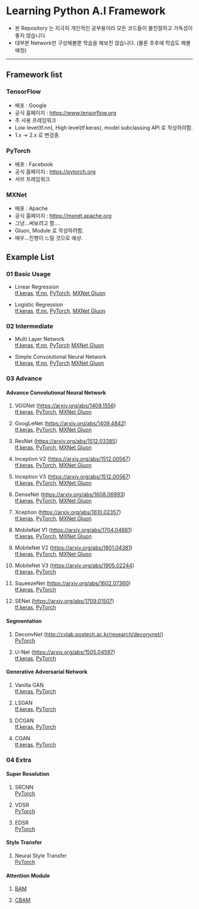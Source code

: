 # Learning Python A.I Framework

- 본 Repository 는 지극히 개인적인 공부용이라 모든 코드들이 불친절하고 가독성이 좋지 않습니다.
- 대부분 Network만 구성해볼뿐 학습을 해보진 않습니다. (물론 추후에 학습도 해볼 예정)

---
## Framework list 

### TensorFlow
- 배포 : Google
- 공식 홈페이지 : https://www.tensorflow.org
- 주 사용 프레임워크
- Low level(tf.nn), High level(tf.keras), model subclassing API 로 작성하려함.
- 1.x -> 2.x 로 변겅중.

### PyTorch
- 배포 : Facebook
- 공식 홈페이지 : https://pytorch.org
- 서브 프레임워크

### MXNet
- 배포 : Apache
- 공식 홈페이지 : https://mxnet.apache.org
- 그냥...써보려고 함....
- Gluon, Module 로 작성하려함.
- 매우...진행이 느릴 것으로 예상.


## Example List

### 01 Basic Usage
- Linear Regression  
[tf.keras](https://github.com/jjerry-k/learning_framework/blob/master/01_Basic/Linear_Regression/tf_keras.py),
[tf.nn](https://github.com/jjerry-k/learning_framework/blob/master/01_Basic/Linear_Regression/tf_nn.py), 
[PyTorch](https://github.com/jjerry-k/learning_framework/blob/master/01_Basic/Linear_Regression/PyTorch.py), 
[MXNet Gluon](https://github.com/jjerry-k/learning_framework/blob/master/01_Basic/Linear_Regression/MXNet_Gluon.py)

- Logistic Regression  
[tf.keras](https://github.com/jjerry-k/learning_framework/blob/master/01_Basic/Logistic_Regression/tf_keras.py), 
[tf.nn](https://github.com/jjerry-k/learning_framework/blob/master/01_Basic/Logistic_Regression/tf_nn.py), 
[PyTorch](https://github.com/jjerry-k/learning_framework/blob/master/01_Basic/Logistic_Regression/PyTorch.py), 
[MXNet Gluon](https://github.com/jjerry-k/learning_framework/blob/master/01_Basic/Logistic_Regression/MXNet_Gluon.py)

### 02 Intermediate
- Multi Layer Network  
[tf.keras](https://github.com/jjerry-k/learning_framework/blob/master/02_Intermediate/Multi_Layer_Neural_Network/tf_keras.py), 
[tf.nn](https://github.com/jjerry-k/learning_framework/blob/master/02_Intermediate/Multi_Layer_Neural_Network/tf_nn.py), 
[PyTorch](https://github.com/jjerry-k/learning_framework/blob/master/02_Intermediate/Multi_Layer_Neural_Network/PyTorch.py) 
[MXNet Gluon](https://github.com/jjerry-k/learning_framework/blob/master/02_Intermediate/Multi_Layer_Neural_Network/MXNet_Gluon.py)

- Simple Convolutional Neural Network  
[tf.keras](https://github.com/jjerry-k/learning_framework/blob/master/02_Intermediate/Simple_Convolutional_Neural_Network/tf_keras.py), 
[tf.nn](https://github.com/jjerry-k/learning_framework/blob/master/02_Intermediate/Simple_Convolutional_Neural_Network/tf_nn.py), 
[PyTorch](https://github.com/jjerry-k/learning_framework/blob/master/02_Intermediate/Simple_Convolutional_Neural_Network/PyTorch.py) 
[MXNet Gluon](https://github.com/jjerry-k/learning_framework/blob/master/02_Intermediate/Simple_Convolutional_Neural_Network/MXNet_Gluon.py)

### 03 Advance
#### Advance Convolutional Neural Network
1. VGGNet  (https://arxiv.org/abs/1409.1556)  
[tf.keras](https://github.com/jjerry-k/learning_framework/blob/master/03_Advance/CNN/VGGNet/tf_keras.py), 
[PyTorch](https://github.com/jjerry-k/learning_framework/blob/master/03_Advance/CNN/VGGNet/PyTorch.py), 
[MXNet Gluon](https://github.com/jjerry-k/learning_framework/blob/master/03_Advance/CNN/VGGNet/MXNet_Gluon.py)

2. GoogLeNet (https://arxiv.org/abs/1409.4842)  
[tf.keras](https://github.com/jjerry-k/learning_framework/blob/master/03_Advance/CNN/GoogLeNet/tf_keras.py), 
[PyTorch](https://github.com/jjerry-k/learning_framework/blob/master/03_Advance/CNN/GoogLeNet/PyTorch.py), 
[MXNet Gluon](https://github.com/jjerry-k/learning_framework/blob/master/03_Advance/CNN/GoogLeNet/MXNet_Gluon.py)

3. ResNet (https://arxiv.org/abs/1512.03385)  
[tf.keras](https://github.com/jjerry-k/learning_framework/blob/master/03_Advance/CNN/ResNet/tf_keras.py), 
[PyTorch](https://github.com/jjerry-k/learning_framework/blob/master/03_Advance/CNN/ResNet/PyTorch.py), 
[MXNet Gluon](https://github.com/jjerry-k/learning_framework/blob/master/03_Advance/CNN/ResNet/MXNet_Gluon.py)

4. Inception V2 (https://arxiv.org/abs/1512.00567)  
[tf.keras](https://github.com/jjerry-k/learning_framework/blob/master/03_Advance/CNN/InceptionV2/tf_keras.py), 
[PyTorch](https://github.com/jjerry-k/learning_framework/blob/master/03_Advance/CNN/InceptionV2/PyTorch.py), 
[MXNet Gluon](https://github.com/jjerry-k/learning_framework/blob/master/03_Advance/CNN/InceptionV2/MXNet_Gluon.py)

5. Inception V3 (https://arxiv.org/abs/1512.00567)  
[tf.keras](https://github.com/jjerry-k/learning_framework/blob/master/03_Advance/CNN/InceptionV3/tf_keras.py), 
[PyTorch](https://github.com/jjerry-k/learning_framework/blob/master/03_Advance/CNN/InceptionV3/PyTorch.py), 
[MXNet Gluon](https://github.com/jjerry-k/learning_framework/blob/master/03_Advance/CNN/InceptionV3/MXNet_Gluon.py)

6. DenseNet (https://arxiv.org/abs/1608.06993)  
[tf.keras](https://github.com/jjerry-k/learning_framework/blob/master/03_Advance/CNN/DenseNet/tf_keras.py), 
[PyTorch](https://github.com/jjerry-k/learning_framework/blob/master/03_Advance/CNN/DenseNet/PyTorch.py), 
[MXNet Gluon](https://github.com/jjerry-k/learning_framework/blob/master/03_Advance/CNN/DenseNet/MXNet_Gluon.py)

7. Xception (https://arxiv.org/abs/1610.02357)  
[tf.keras](https://github.com/jjerry-k/learning_framework/blob/master/03_Advance/CNN/Xception/tf_keras.py), 
[PyTorch](https://github.com/jjerry-k/learning_framework/blob/master/03_Advance/CNN/Xception/PyTorch.py), 
[MXNet Gluon](https://github.com/jjerry-k/learning_framework/blob/master/03_Advance/CNN/Xception/MXNet_Gluon.py)

8. MobileNet V1 (https://arxiv.org/abs/1704.04861)   
[tf.keras](https://github.com/jjerry-k/learning_framework/blob/master/03_Advance/CNN/MobileNetV1/tf_keras.py), 
[PyTorch](https://github.com/jjerry-k/learning_framework/blob/master/03_Advance/CNN/MobileNetV1/PyTorch.py), 
[MXNet Gluon](https://github.com/jjerry-k/learning_framework/blob/master/03_Advance/CNN/MobileNetV1/MXNet_Gluon.py)

9. MobileNet V2 (https://arxiv.org/abs/1801.04381)   
[tf.keras](https://github.com/jjerry-k/learning_framework/blob/master/03_Advance/CNN/MobileNetV2/tf_keras.py), 
[PyTorch](https://github.com/jjerry-k/learning_framework/blob/master/03_Advance/CNN/MobileNetV2/PyTorch.py), 
[MXNet Gluon](https://github.com/jjerry-k/learning_framework/blob/master/03_Advance/CNN/MobileNetV2/MXNet_Gluon.py)

10. MobileNet V3 (https://arxiv.org/abs/1905.02244)   
[tf.keras](https://github.com/jjerry-k/learning_framework/blob/master/03_Advance/CNN/MobileNetV3/tf_keras.py), 
[PyTorch](https://github.com/jjerry-k/learning_framework/blob/master/03_Advance/CNN/MobileNetV3/PyTorch.py)

11. SqueezeNet (https://arxiv.org/abs/1602.07360)  
[tf.keras](https://github.com/jjerry-k/learning_framework/blob/master/03_Advance/CNN/SqueezeNet/tf_keras.py), 
[PyTorch](https://github.com/jjerry-k/learning_framework/blob/master/03_Advance/CNN/SqueezeNet/PyTorch.py)

12. SENet (https://arxiv.org/abs/1709.01507)  
[tf.keras](https://github.com/jjerry-k/learning_framework/blob/master/03_Advance/CNN/SENet/tf_keras.py), 
[PyTorch](https://github.com/jjerry-k/learning_framework/blob/master/03_Advance/CNN/SENet/PyTorch.py)


#### Segmentation
1. DeconvNet (http://cvlab.postech.ac.kr/research/deconvnet/)  
[PyTorch](https://github.com/jjerry-k/learning_framework/blob/master/03_Advance/Segmentation/DeconvNet/PyTorch.py)

2. U-Net (https://arxiv.org/abs/1505.04597)  
[tf.keras](https://github.com/jjerry-k/learning_framework/blob/master/03_Advance/Segmentation/U-Net/tf_keras.py), 
[PyTorch](https://github.com/jjerry-k/learning_framework/blob/master/03_Advance/Segmentation/U-Net/PyTorch.py)



#### Generative Adversarial Network
1. Vanilla GAN  
[tf.keras](https://github.com/jjerry-k/learning_framework/blob/master/03_Advance/GAN/Vanilla_GAN/tf_keras.py), 
[PyTorch](https://github.com/jjerry-k/learning_framework/blob/master/03_Advance/GAN/Vanilla_GAN/PyTorch.py)

2. LSGAN  
[tf.keras](https://github.com/jjerry-k/learning_framework/blob/master/03_Advance/GAN/LSGAN/tf_keras.py), 
[PyTorch](https://github.com/jjerry-k/learning_framework/blob/master/03_Advance/GAN/LSGAN/PyTorch.py)

3. DCGAN  
[tf.keras](https://github.com/jjerry-k/learning_framework/blob/master/03_Advance/GAN/DCGAN/tf_keras.py),  [PyTorch](https://github.com/jjerry-k/learning_framework/blob/master/03_Advance/GAN/DCGAN/PyTorch.py)

4. CGAN  
[tf.keras](https://github.com/jjerry-k/learning_framework/blob/master/03_Advance/GAN/CGAN/tf_keras.py),  [PyTorch](https://github.com/jjerry-k/learning_framework/blob/master/03_Advance/GAN/CGAN/PyTorch.py)


### 04 Extra
#### Super Resolution
1. SRCNN  
[PyTorch](https://github.com/jjerry-k/learning_framework/blob/master/04_Extra/Super_Resolution/SRCNN/PyTorch.py)

2. VDSR  
[PyTorch](https://github.com/jjerry-k/learning_framework/blob/master/04_Extra/Super_Resolution/VDSR/PyTorch.py)

3. EDSR  
[PyTorch](https://github.com/jjerry-k/learning_framework/blob/master/04_Extra/Super_Resolution/EDSR/PyTorch.py)

#### Style Transfer
1. Neural Style Transfer  
[PyTorch](https://github.com/jjerry-k/learning_framework/blob/master/04_Extra/Style_Transfer/PyTroch/)

#### Attention Module

1. [BAM](https://arxiv.org/abs/1807.06514)


2. [CBAM](https://arxiv.org/abs/1807.06521)
